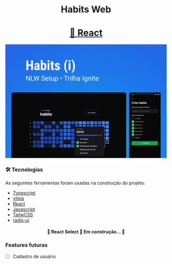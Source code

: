 <h1 align="center">Habits Web</h1>

<h1 align="center">
    <a href="https://pt-br.reactjs.org/">🔗 React</a>
</h1>

![](https://github.com/LivioAlvarenga/Nlw-Setup/raw/master/files/cover.png?raw=true)


### 🛠 Tecnologias

As seguintes ferramentas foram usadas na construção do projeto:
- [Typescript](https://www.typescriptlang.org/)
- [vitejs](https://vitejs.dev/)
- [React](https://pt-br.reactjs.org/)
- [Javascript](https://www.javascript.com/)
- [TailwCSS](https://tailwindcss.com/)
- [radix-ui](https://www.radix-ui.com/)


<h4 align="center"> 
	🚧  React Select 🚀 Em construção...  🚧
</h4>

### Features futuras

- [ ] Cadastro de usuário
